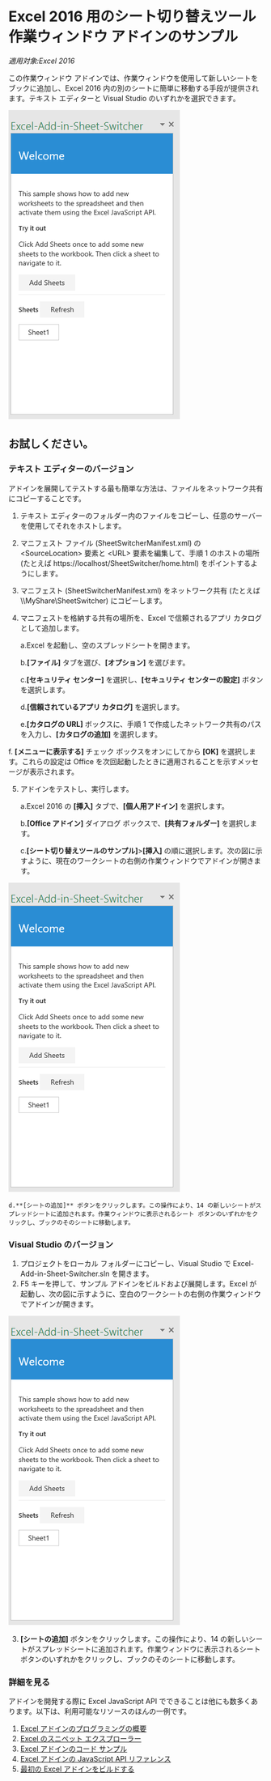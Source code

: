 # <a name="sheet-switcher-task-pane-add-in-sample-for-excel-2016"></a>Excel 2016 用のシート切り替えツール作業ウィンドウ アドインのサンプル

_適用対象:Excel 2016_

この作業ウィンドウ アドインでは、作業ウィンドウを使用して新しいシートをブックに追加し、Excel 2016 内の別のシートに簡単に移動する手段が提供されます。テキスト エディターと Visual Studio のいずれかを選択できます。

![シート切り替えツールのサンプル](../Images/SheetSwitcher_taskpane.PNG)

## <a name="try-it-out"></a>お試しください。
### <a name="text-editor-version"></a>テキスト エディターのバージョン

アドインを展開してテストする最も簡単な方法は、ファイルをネットワーク共有にコピーすることです。

1.  テキスト エディターのフォルダー内のファイルをコピーし、任意のサーバーを使用してそれをホストします。
2.  マニフェスト ファイル (SheetSwitcherManifest.xml) の \<SourceLocation\> 要素と \<URL\> 要素を編集して、手順 1 のホストの場所 (たとえば https://localhost/SheetSwitcher/home.html) をポイントするようにします。
3.  マニフェスト (SheetSwitcherManifest.xml) をネットワーク共有 (たとえば \\\MyShare\SheetSwitcher) にコピーします。
4.  マニフェストを格納する共有の場所を、Excel で信頼されるアプリ カタログとして追加します。

    a.Excel を起動し、空のスプレッドシートを開きます。

    b.**[ファイル]** タブを選び、**[オプション]** を選びます。

    c.**[セキュリティ センター]** を選択し、**[セキュリティ センターの設定]** ボタンを選択します。

    d.**[信頼されているアプリ カタログ]** を選択します。

    e.**[カタログの URL]** ボックスに、手順 1 で作成したネットワーク共有のパスを入力し、**[カタログの追加]** を選択します。

   f. **[メニューに表示する]** チェック ボックスをオンにしてから **[OK]** を選択します。これらの設定は Office を次回起動したときに適用されることを示すメッセージが表示されます。

5.  アドインをテストし、実行します。

    a.Excel 2016 の **[挿入]** タブで、**[個人用アドイン]** を選択します。

    b.**[Office アドイン]** ダイアログ ボックスで、**[共有フォルダー]** を選択します。

    c.**[シート切り替えツールのサンプル]**>**[挿入]** の順に選択します。次の図に示すように、現在のワークシートの右側の作業ウィンドウでアドインが開きます。

  ![シート切り替えツールのサンプル](../Images/SheetSwitcher_taskpane.PNG)

    d.**[シートの追加]** ボタンをクリックします。この操作により、14 の新しいシートがスプレッドシートに追加されます。作業ウィンドウに表示されるシート ボタンのいずれかをクリックし、ブックのそのシートに移動します。


### <a name="visual-studio-version"></a>Visual Studio のバージョン
1.  プロジェクトをローカル フォルダーにコピーし、Visual Studio で Excel-Add-in-Sheet-Switcher.sln を開きます。
2.  F5 キーを押して、サンプル アドインをビルドおよび展開します。Excel が起動し、次の図に示すように、空白のワークシートの右側の作業ウィンドウでアドインが開きます。

  ![シート切り替えツールのサンプル](../Images/SheetSwitcher_taskpane.PNG)

3. **[シートの追加]** ボタンをクリックします。この操作により、14 の新しいシートがスプレッドシートに追加されます。作業ウィンドウに表示されるシート ボタンのいずれかをクリックし、ブックのそのシートに移動します。



### <a name="learn-more"></a>詳細を見る

アドインを開発する際に Excel JavaScript API でできることは他にも数多くあります。以下は、利用可能なリソースのほんの一例です。

1.  [Excel アドインのプログラミングの概要](https://github.com/OfficeDev/office-js-docs/blob/master/excel/excel-add-ins-programming-overview.md)
2.  [Excel のスニペット エクスプローラー](http://officesnippetexplorer.azurewebsites.net/#/snippets/excel)
3.  [Excel アドインのコード サンプル](https://github.com/OfficeDev/office-js-docs/blob/master/excel/excel-add-ins-code-samples.md)
4.  [Excel アドインの JavaScript API リファレンス](https://github.com/OfficeDev/office-js-docs/blob/master/excel/excel-add-ins-javascript-reference.md)
5.  [最初の Excel アドインをビルドする](https://github.com/OfficeDev/office-js-docs/blob/master/excel/build-your-first-excel-add-in.md)